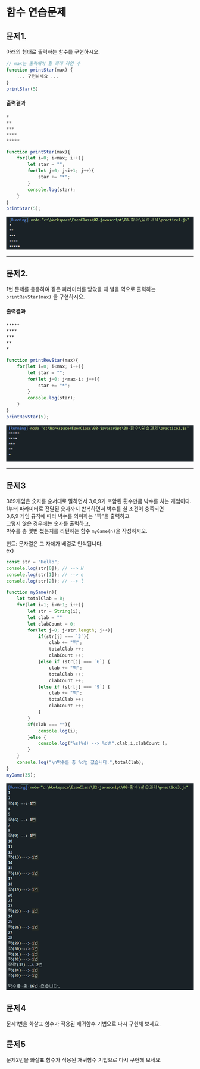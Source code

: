 # 함수 연습문제

## 문제1.
아래의 형태로 출력하는 함수를 구현하시오.
```js
// max는 출력해야 할 최대 라인 수
function printStar(max) {
    ... 구현하세요 ...
}
printStar(5)
```
#### 출력결과
```
*
**
***
****
*****
```
```js
function printStar(max){
    for(let i=0; i<max; i++){
        let star = "";
        for(let j=0; j<i+1; j++){
            star += "*";
        }
        console.log(star);
    }
}
printStar(5);
```
![문제1결과](../res/practice1.png)


---
## 문제2.
1번 문제를 응용하여 같은 파라미터를 받았을 때 별을 역으로 출력하는 `printRevStar(max)` 을 구현하시오.
#### 출력결과
```
*****
****
***
**
*
```
```js
function printRevStar(max){
    for(let i=0; i<max; i++){
        let star = "";
        for(let j=0; j<max-i; j++){
            star += "*";
        }
        console.log(star);
    }
}
printRevStar(5);
```
![문제2결과](../res/practice2.png)


---
## 문제3
369게임은 숫자를 순서대로 말하면서 3,6,9가 포함된 횟수만큼 박수를 치는 게임이다.   
1부터 파라미터로 전달된 숫자까지 반복하면서 박수를 칠 조건이 충족되면   
 3,6,9 게임 규칙에 따라 박수를 의미하는 "짝"을 출력하고   
 그렇지 않은 경우에는 숫자를 출력하고,   
 박수를 총 몇번 쳤는지를 리턴하는 함수 `myGame(n)`을 작성하시오.

힌트: 문자열은 그 자체가 배열로 인식됩니다.   
ex)
```js
const str = "Hello";
console.log(str[0]); // --> H
console.log(str[1]); // --> e
console.log(str[2]); // --> l
```
```js
function myGame(n){
    let totalClab = 0;
    for(let i=1; i<n+1; i++){
        let str = String(i);
        let clab = ""
        let clabCount = 0;
        for(let j=0; j<str.length; j++){
            if(str[j] === `3`){
                clab += "짝";
                totalClab ++;
                clabCount ++;
            }else if (str[j] === `6`) {
                clab += "짝";
                totalClab ++;
                clabCount ++;
            }else if (str[j] === `9`) {
                clab += "짝";
                totalClab ++;
                clabCount ++;
            }
        }
        if(clab === ""){
            console.log(i);
        }else {
            console.log("%s(%d) --> %d번",clab,i,clabCount );
        }
    }
    console.log("\n박수를 총 %d번 쳤습니다.",totalClab);
}
myGame(35);
```
![문제3결과](../res/practice3.png)


## 문제4
문제1번을 화살표 함수가 적용된 재귀함수 기법으로 다시 구현해 보세요.



## 문제5 
문제2번을 화살표 함수가 적용된 재귀함수 기법으로 다시 구현해 보세요.

